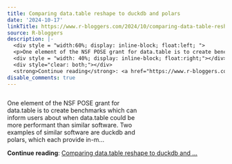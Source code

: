 ```yaml
---
title: Comparing data.table reshape to duckdb and polars
date: '2024-10-17'
linkTitle: https://www.r-bloggers.com/2024/10/comparing-data-table-reshape-to-duckdb-and-polars/
source: R-bloggers
description: |-
  <div style = "width:60%; display: inline-block; float:left; ">
  <p>One element of the NSF POSE grant for data.table is to create benchmarks which can inform users about when data.table could be more performant than similar software. Two examples of similar software are duckdb and polars, which each provide in-m...</p></div>
  <div style = "width: 40%; display: inline-block; float:right;"></div>
  <div style="clear: both;"></div>
  <strong>Continue reading</strong>: <a href="https://www.r-bloggers.com/2024/10/comparing-data-table-reshape-to-duckdb-and-polars/">Comparing data.table reshape to duckdb and ...
disable_comments: true
---
```

<div style = "width:60%; display: inline-block; float:left; ">
<p>One element of the NSF POSE grant for data.table is to create benchmarks which can inform users about when data.table could be more performant than similar software. Two examples of similar software are duckdb and polars, which each provide in-m...</p></div>
<div style = "width: 40%; display: inline-block; float:right;"></div>
<div style="clear: both;"></div>
<strong>Continue reading</strong>: <a href="https://www.r-bloggers.com/2024/10/comparing-data-table-reshape-to-duckdb-and-polars/">Comparing data.table reshape to duckdb and ...